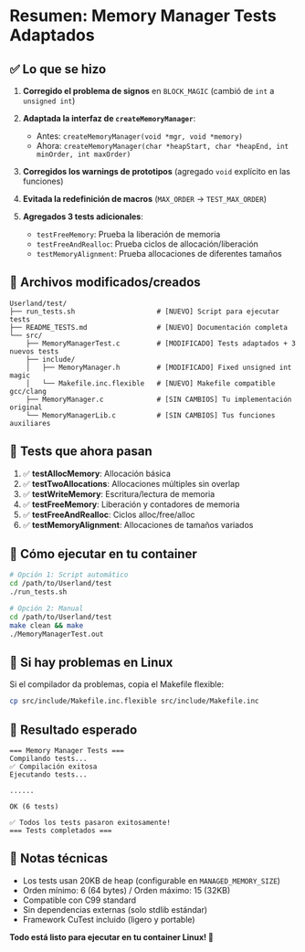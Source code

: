 # Resumen: Memory Manager Tests Adaptados

## ✅ Lo que se hizo

1. **Corregido el problema de signos** en `BLOCK_MAGIC` (cambió de `int` a `unsigned int`)

2. **Adaptada la interfaz de `createMemoryManager`**:
   - Antes: `createMemoryManager(void *mgr, void *memory)`
   - Ahora: `createMemoryManager(char *heapStart, char *heapEnd, int minOrder, int maxOrder)`

3. **Corregidos los warnings de prototipos** (agregado `void` explícito en las funciones)

4. **Evitada la redefinición de macros** (`MAX_ORDER` → `TEST_MAX_ORDER`)

5. **Agregados 3 tests adicionales**:
   - `testFreeMemory`: Prueba la liberación de memoria
   - `testFreeAndRealloc`: Prueba ciclos de allocación/liberación
   - `testMemoryAlignment`: Prueba allocaciones de diferentes tamaños

## 📁 Archivos modificados/creados

```
Userland/test/
├── run_tests.sh                    # [NUEVO] Script para ejecutar tests
├── README_TESTS.md                 # [NUEVO] Documentación completa
└── src/
    ├── MemoryManagerTest.c         # [MODIFICADO] Tests adaptados + 3 nuevos tests
    ├── include/
    │   ├── MemoryManager.h         # [MODIFICADO] Fixed unsigned int magic
    │   └── Makefile.inc.flexible   # [NUEVO] Makefile compatible gcc/clang
    ├── MemoryManager.c             # [SIN CAMBIOS] Tu implementación original
    └── MemoryManagerLib.c          # [SIN CAMBIOS] Tus funciones auxiliares
```

## 🧪 Tests que ahora pasan

1. ✅ **testAllocMemory**: Allocación básica
2. ✅ **testTwoAllocations**: Allocaciones múltiples sin overlap
3. ✅ **testWriteMemory**: Escritura/lectura de memoria
4. ✅ **testFreeMemory**: Liberación y contadores de memoria
5. ✅ **testFreeAndRealloc**: Ciclos alloc/free/alloc
6. ✅ **testMemoryAlignment**: Allocaciones de tamaños variados

## 🚀 Cómo ejecutar en tu container

```bash
# Opción 1: Script automático
cd /path/to/Userland/test
./run_tests.sh

# Opción 2: Manual
cd /path/to/Userland/test
make clean && make
./MemoryManagerTest.out
```

## 🔧 Si hay problemas en Linux

Si el compilador da problemas, copia el Makefile flexible:
```bash
cp src/include/Makefile.inc.flexible src/include/Makefile.inc
```

## 🎯 Resultado esperado

```
=== Memory Manager Tests ===
Compilando tests...
✅ Compilación exitosa
Ejecutando tests...

......

OK (6 tests)

✅ Todos los tests pasaron exitosamente!
=== Tests completados ===
```

## 📝 Notas técnicas

- Los tests usan 20KB de heap (configurable en `MANAGED_MEMORY_SIZE`)
- Orden mínimo: 6 (64 bytes) / Orden máximo: 15 (32KB)
- Compatible con C99 standard
- Sin dependencias externas (solo stdlib estándar)
- Framework CuTest incluido (ligero y portable)

**Todo está listo para ejecutar en tu container Linux! 🐳**